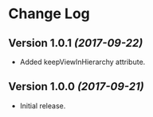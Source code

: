 Change Log
==========

Version 1.0.1 *(2017-09-22)*
----------------------------

 * Added keepViewInHierarchy attribute.

Version 1.0.0 *(2017-09-21)*
----------------------------

 * Initial release.
